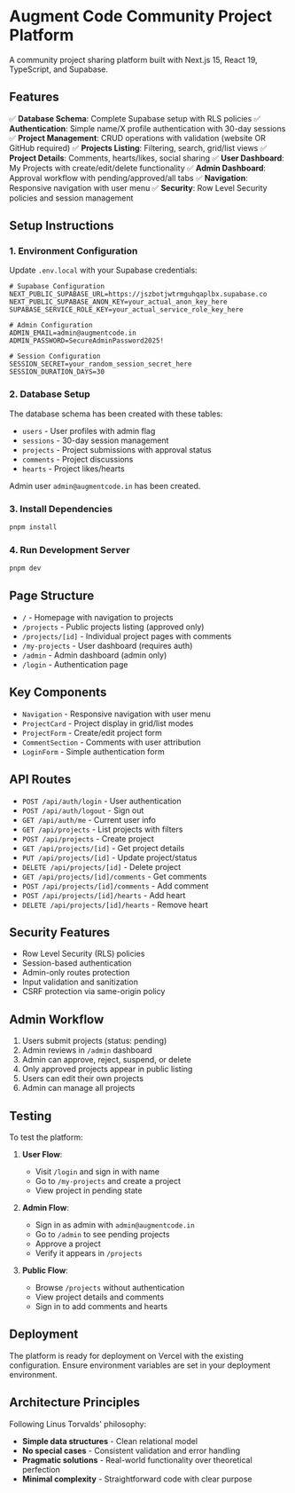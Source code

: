 # Augment Code Community Project Platform

A community project sharing platform built with Next.js 15, React 19, TypeScript, and Supabase.

## Features

✅ **Database Schema**: Complete Supabase setup with RLS policies
✅ **Authentication**: Simple name/X profile authentication with 30-day sessions
✅ **Project Management**: CRUD operations with validation (website OR GitHub required)
✅ **Projects Listing**: Filtering, search, grid/list views
✅ **Project Details**: Comments, hearts/likes, social sharing
✅ **User Dashboard**: My Projects with create/edit/delete functionality
✅ **Admin Dashboard**: Approval workflow with pending/approved/all tabs
✅ **Navigation**: Responsive navigation with user menu
✅ **Security**: Row Level Security policies and session management

## Setup Instructions

### 1. Environment Configuration

Update `.env.local` with your Supabase credentials:

```env
# Supabase Configuration
NEXT_PUBLIC_SUPABASE_URL=https://jszbotjwtrmguhqaplbx.supabase.co
NEXT_PUBLIC_SUPABASE_ANON_KEY=your_actual_anon_key_here
SUPABASE_SERVICE_ROLE_KEY=your_actual_service_role_key_here

# Admin Configuration
ADMIN_EMAIL=admin@augmentcode.in
ADMIN_PASSWORD=SecureAdminPassword2025!

# Session Configuration
SESSION_SECRET=your_random_session_secret_here
SESSION_DURATION_DAYS=30
```

### 2. Database Setup

The database schema has been created with these tables:
- `users` - User profiles with admin flag
- `sessions` - 30-day session management
- `projects` - Project submissions with approval status
- `comments` - Project discussions
- `hearts` - Project likes/hearts

Admin user `admin@augmentcode.in` has been created.

### 3. Install Dependencies

```bash
pnpm install
```

### 4. Run Development Server

```bash
pnpm dev
```

## Page Structure

- `/` - Homepage with navigation to projects
- `/projects` - Public projects listing (approved only)
- `/projects/[id]` - Individual project pages with comments
- `/my-projects` - User dashboard (requires auth)
- `/admin` - Admin dashboard (admin only)
- `/login` - Authentication page

## Key Components

- `Navigation` - Responsive navigation with user menu
- `ProjectCard` - Project display in grid/list modes
- `ProjectForm` - Create/edit project form
- `CommentSection` - Comments with user attribution
- `LoginForm` - Simple authentication form

## API Routes

- `POST /api/auth/login` - User authentication
- `POST /api/auth/logout` - Sign out
- `GET /api/auth/me` - Current user info
- `GET /api/projects` - List projects with filters
- `POST /api/projects` - Create project
- `GET /api/projects/[id]` - Get project details
- `PUT /api/projects/[id]` - Update project/status
- `DELETE /api/projects/[id]` - Delete project
- `GET /api/projects/[id]/comments` - Get comments
- `POST /api/projects/[id]/comments` - Add comment
- `POST /api/projects/[id]/hearts` - Add heart
- `DELETE /api/projects/[id]/hearts` - Remove heart

## Security Features

- Row Level Security (RLS) policies
- Session-based authentication
- Admin-only routes protection
- Input validation and sanitization
- CSRF protection via same-origin policy

## Admin Workflow

1. Users submit projects (status: pending)
2. Admin reviews in `/admin` dashboard
3. Admin can approve, reject, suspend, or delete
4. Only approved projects appear in public listing
5. Users can edit their own projects
6. Admin can manage all projects

## Testing

To test the platform:

1. **User Flow**:
   - Visit `/login` and sign in with name
   - Go to `/my-projects` and create a project
   - View project in pending state

2. **Admin Flow**:
   - Sign in as admin with `admin@augmentcode.in`
   - Go to `/admin` to see pending projects
   - Approve a project
   - Verify it appears in `/projects`

3. **Public Flow**:
   - Browse `/projects` without authentication
   - View project details and comments
   - Sign in to add comments and hearts

## Deployment

The platform is ready for deployment on Vercel with the existing configuration. Ensure environment variables are set in your deployment environment.

## Architecture Principles

Following Linus Torvalds' philosophy:
- **Simple data structures** - Clean relational model
- **No special cases** - Consistent validation and error handling
- **Pragmatic solutions** - Real-world functionality over theoretical perfection
- **Minimal complexity** - Straightforward code with clear purpose
